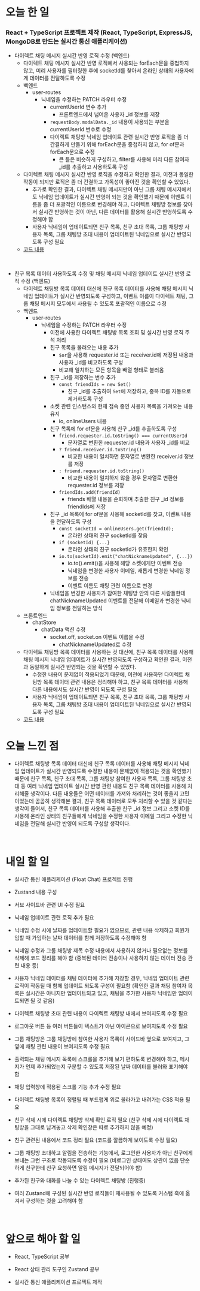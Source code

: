 # 오늘 한 일

### React + TypeScript 프로젝트 제작 (React, TypeScript, ExpressJS, MongoDB로 만드는 실시간 통신 애플리케이션)

- 다이렉트 채팅 메시지 실시간 반영 로직 수정 (백엔드)
  - 다이렉트 채팅 메시지 실시간 반영 로직에서 사용되는 forEach문을 중첩하지 않고, 미리 사용자를 필터링한 후에 socketId를 찾아서 온라인 상태의 사용자에게 데이터를 전달하도록 수정
  - 백엔드
    - user-routes
      - 닉네임을 수정하는 PATCH 라우터 수정
        - currentUserId 변수 추가
          - 프론트엔드에서 넘어온 사용자 \_id 정보를 저장
        - `requestBody.modalData._id` 내용이 사용되는 부분을 currentUserId 변수로 수정
        - 다이렉트 채팅방 닉네임 업데이트 관련 실시간 반영 로직을 좀 더 간결하게 만들기 위해 forEach문을 중첩하지 않고, for of문과 forEach문으로 수정
          - 큰 틀은 비슷하게 구성하고, filter를 사용해 미리 다른 참여자 \_id를 추출하고 사용하도록 구성
  - 다이렉트 채팅 메시지 실시간 반영 로직을 수정하고 확인한 결과, 이전과 동일한 작동이 되지만 로직은 좀 더 간결하고 가독성이 좋아진 것을 확인할 수 있었다.
    - 추가로 확인한 결과, 다이렉트 채팅 메시지만이 아닌 그룹 채팅 메시지에서도 닉네임 업데이트가 실시간 반영이 되는 것을 확인했기 때문에 이벤트 이름을 좀 더 포괄적인 이름으로 변경해야 하고, 다이렉트 채팅방 정보를 찾아서 실시간 반영하는 것이 아닌, 다른 데이터를 활용해 실시간 반영하도록 수정해야 함
    - 사용자 닉네임이 업데이트되면 친구 목록, 친구 초대 목록, 그룹 채팅방 사용자 목록, 그룹 채팅방 초대 내용이 업데이트된 닉네임으로 실시간 반영되도록 구성 필요
  - [코드 내용](https://github.com/jeongsangtae/float-chat/commit/c844234c4b75686c903c323297d629a010f18892)

<br />

- 친구 목록 데이터 사용하도록 수정 및 채팅 메시지 닉네임 업데이트 실시간 반영 로직 수정 (백엔드)
  - 다이렉트 채팅방 목록 데이터 대신에 친구 목록 데이터를 사용해 채팅 메시지 닉네임 업데이트가 실시간 반영되도록 구성하고, 이벤트 이름이 다이렉트 채팅, 그룹 채팅 메시지 모두에서 사용될 수 있도록 포괄적인 이름으로 수정
  - 백엔드
    - user-routes
      - 닉네임을 수정하는 PATCH 라우터 수정
        - 이전에 사용한 다이렉트 채팅방 목록 조회 및 실시간 반영 로직 주석 처리
        - 친구 목록을 불러오는 내용 추가
          - `$or`을 사용해 requester.id 또는 receiver.id에 저장된 내용과 사용자 \_id를 비교하도록 구성
          - 비교해 일치하는 모든 항목을 배열 형태로 불러옴
        - 친구 \_id를 저장하는 변수 추가
          - `const friendIds = new Set()`
            - 친구 \_id를 추출하여 `Set`에 저장하고, 중복 ID를 자동으로 제거하도록 구성
        - 소켓 관련 인스턴스와 현재 접속 중인 사용자 목록을 가져오는 내용 유지
          - io, onlineUsers 내용
        - 친구 목록에 for of문을 사용해 친구 \_id를 추출하도록 구성
          - `friend.requester.id.toString() === currentUserId`
            - 문자열로 변환한 requester.id 내용과 사용자 \_id를 비교
          - `? friend.receiver.id.toString()`
            - 비교한 내용이 일치하면 문자열로 변환한 receiver.id 정보를 저장
          - `: friend.requester.id.toString()`
            - 비교한 내용이 일치하지 않을 경우 문자열로 변환한 requester.id 정보를 저장
          - `friendIds.add(friendId)`
            - friends 배열 내용을 순회하며 추출한 친구 \_id 정보를 friendIds에 저장
        - 친구 \_id 목록에 for of문을 사용해 socketId를 찾고, 이벤트 내용을 전달하도록 구성
          - `const socketId = onlineUsers.get(friendId);`
            - 온라인 상태의 친구 socketId를 찾음
          - `if (socketId) {...}`
            - 온라인 상태의 친구 socketId가 유효한지 확인
          - `io.to(socketId).emit("chatNicknameUpdated", {...})`
            - io.to().emit()을 사용해 해당 소켓에게만 이벤트 전송
            - 닉네임을 변경한 사용자 이메일, 새롭게 변경한 닉네임 정보를 전송
            - 이벤트 이름도 채팅 관련 이름으로 변경
        - 닉네임을 변경한 사용자가 참여한 채팅방 안의 다른 사람들한테 chatNicknameUpdated 이벤트를 전달해 이메일과 변경한 닉네임 정보를 전달하는 방식
  - 프론트엔드
    - chatStore
      - chatData 액션 수정
        - socket.off, socket.on 이벤트 이름을 수정
          - chatNicknameUpdated로 수정
  - 다이렉트 채팅방 목록 데이터를 사용하는 것 대신에, 친구 목록 데이터를 사용해 채팅 메시지 닉네임 업데이트가 실시간 반영되도록 구성하고 확인한 결과, 이전과 동일하게 실시간 반영되는 것을 확인할 수 있었다.
    - 수정한 내용이 문제없이 적용되었기 때문에, 이전에 사용하던 다이렉트 채팅방 목록 데이터 관련 내용은 정리해야 하고, 친구 목록 데이터를 사용해 다른 내용에서도 실시간 반영이 되도록 구성 필요
    - 사용자 닉네임이 업데이트되면 친구 목록, 친구 초대 목록, 그룹 채팅방 사용자 목록, 그룹 채팅방 초대 내용이 업데이트된 닉네임으로 실시간 반영되도록 구성 필요
  - [코드 내용](https://github.com/jeongsangtae/float-chat/commit/d10c76c7e5adc8bdb9460fad4a2b08caf3036e7a)

# 오늘 느낀 점

- 다이렉트 채팅방 목록 데이터 대신에 친구 목록 데이터를 사용해 채팅 메시지 닉네임 업데이트가 실시간 반영되도록 수정한 내용이 문제없이 적용되는 것을 확인했기 때문에 친구 목록, 친구 초대 목록, 그룹 채팅방 참여한 사용자 목록, 그룹 채팅방 초대 등 여러 닉네임 업데이트 실시간 반영 관련 내용도 친구 목록 데이터를 사용해 처리해줄 생각이다. 다른 내용들은 어떤 데이터를 가져와 처리하는 것이 좋을지 고민이었는데 곰곰히 생각해본 결과, 친구 목록 데이터로 모두 처리할 수 있을 것 같다는 생각이 들어서, 친구 목록 데이터를 사용해 추출한 친구 \_id 정보 그리고 소켓 ID를 사용해 온라인 상태의 친구들에게 닉네임을 수정한 사용자 이메일 그리고 수정한 닉네임을 전달해 실시간 반영이 되도록 구성할 생각이다.

<br />

# 내일 할 일

- 실시간 통신 애플리케이션 (Float Chat) 프로젝트 진행

- Zustand 내용 구성

- 서브 사이드바 관련 UI 수정 필요

- 닉네임 업데이트 관련 로직 추가 필요

- 닉네임 수정 시에 날짜를 업데이트할 필요가 없으므로, 관련 내용 삭제하고 회원가입할 때 가입하는 날짜 데이터를 함께 저장하도록 수정해야 함

- 닉네임 수정과 그룹 채팅방 제목 수정 내용에서 사용하지 않거나 필요없는 정보를 삭제해 코드 정리를 해야 함 (중복된 데이터 전송이나 사용하지 않는 데이터 전송 관련 내용 등)

- 사용자 닉네임 데이터를 채팅 데이터에 추가해 저장할 경우, 닉네임 업데이트 관련 로직이 작동될 때 함께 업데이트 되도록 구성이 필요함 (확인한 결과 채팅 참여자 목록은 실시간은 아니지만 업데이트되고 있고, 채팅을 추가한 사용자 닉네임만 업데이트되면 될 것 같음)

- 다이렉트 채팅방 초대 관련 내용이 다이렉트 채팅방 내에서 보여지도록 수정 필요

- 로그아웃 버튼 등 여러 버튼들이 텍스트가 아닌 아이콘으로 보여지도록 수정 필요

- 그룹 채팅방은 그룹 채팅방에 참여한 사용자 목록이 사이드바 옆으로 보여지고, 그 옆에 채팅 관련 내용이 보여지도록 수정 필요

- 출력되는 채팅 메시지 목록에 스크롤을 추가해 보기 편하도록 변경해야 하고, 메시지가 언제 추가되었는지 구분할 수 있도록 저장된 날짜 데이터를 불러와 표기해야 함

- 채팅 입력창에 적용된 스크롤 기능 추가 수정 필요

- 다이렉트 채팅방 목록이 정렬될 때 부드럽게 위로 올라가고 내려가는 CSS 적용 필요

- 친구 삭제 시에 다이렉트 채팅방 삭제 확인 로직 필요 (친구 삭제 시에 다이렉트 채팅방을 그대로 남겨놓고 삭제 확인창은 따로 추가하지 않을 예정)

- 친구 관련된 내용에서 코드 정리 필요 (코드를 깔끔하게 보이도록 수정 필요)

- 그룹 채팅방 초대하고 알림을 전송하는 기능에서, 로그인한 사용자가 아닌 친구에게 보내는 그런 구조로 작동되도록 수정이 필요 (비로그인 상태여도 상관이 없음 단순하게 친구한테 친구 요청하면 알림 메시지가 전달되어야 함)

- 추가된 친구와 대화를 나눌 수 있는 다이렉트 채팅방 (진행중)

- 여러 Zustand에 구성된 실시간 반영 로직들이 재사용될 수 있도록 커스텀 훅에 옮겨서 구성하는 것을 고려해야 함

<br />

# 앞으로 해야 할 일

- React, TypeScript 공부

- React 상태 관리 도구인 Zustand 공부

- 실시간 통신 애플리케이션 프로젝트 제작

